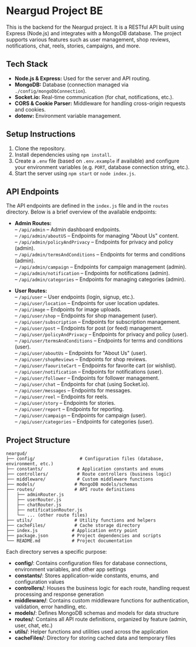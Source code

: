 # Neargud Project BE

This is the backend for the Neargud project. It is a RESTful API built using Express (Node.js) and integrates with a MongoDB database. The project supports various features such as user management, shop reviews, notifications, chat, reels, stories, campaigns, and more.

## Tech Stack

- **Node.js & Express:** Used for the server and API routing.
- **MongoDB:** Database (connection managed via `./config/mongoDbConnection`).
- **Socket.io:** Real-time communication (for chat, notifications, etc.).
- **CORS & Cookie Parser:** Middleware for handling cross-origin requests and cookies.
- **dotenv:** Environment variable management.

## Setup Instructions

1. Clone the repository.
2. Install dependencies using `npm install`.
3. Create a `.env` file (based on `.env.example` if available) and configure your environment variables (e.g. `PORT`, database connection string, etc.).
4. Start the server using `npm start` or `node index.js`.

## API Endpoints

The API endpoints are defined in the `index.js` file and in the `routes` directory. Below is a brief overview of the available endpoints:

- **Admin Routes:**  
  – `/api/admin` – Admin dashboard endpoints.  
  – `/api/admin/aboutUS` – Endpoints for managing "About Us" content.  
  – `/api/admin/policyAndPrivacy` – Endpoints for privacy and policy (admin).  
  – `/api/admin/termsAndConditions` – Endpoints for terms and conditions (admin).  
  – `/api/admin/campaign` – Endpoints for campaign management (admin).  
  – `/api/admin/notification` – Endpoints for notifications (admin).  
  – `/api/admin/categories` – Endpoints for managing categories (admin).

- **User Routes:**  
  – `/api/user` – User endpoints (login, signup, etc.).  
  – `/api/user/location` – Endpoints for user location updates.  
  – `/api/image` – Endpoints for image uploads.  
  – `/api/user/shop` – Endpoints for shop management (user).  
  – `/api/user/subscription` – Endpoints for subscription management.  
  – `/api/user/post` – Endpoints for post (or feed) management.  
  – `/api/user/policyAndPrivacy` – Endpoints for privacy and policy (user).  
  – `/api/user/termsAndConditions` – Endpoints for terms and conditions (user).  
  – `/api/user/aboutUs` – Endpoints for "About Us" (user).  
  – `/api/user/shopReviews` – Endpoints for shop reviews.  
  – `/api/user/faouriteCart` – Endpoints for favorite cart (or wishlist).  
  – `/api/user/notification` – Endpoints for notifications (user).  
  – `/api/user/follower` – Endpoints for follower management.  
  – `/api/user/chat` – Endpoints for chat (using Socket.io).  
  – `/api/user/messages` – Endpoints for messages.  
  – `/api/user/reel` – Endpoints for reels.  
  – `/api/user/story` – Endpoints for stories.  
  – `/api/user/report` – Endpoints for reporting.  
  – `/api/user/campaign` – Endpoints for campaign (user).  
  – `/api/user/categories` – Endpoints for categories (user).

## Project Structure

```
neargud/
├── config/                 # Configuration files (database, environment, etc.)
├── constants/             # Application constants and enums
├── controllers/           # Route controllers (business logic)
├── middleware/            # Custom middleware functions
├── models/               # MongoDB models/schemas
├── routes/               # API route definitions
│   ├── adminRouter.js
│   ├── userRouter.js
│   ├── chatRouter.js
│   ├── notificationRouter.js
│   └── ... (other route files)
├── utils/                # Utility functions and helpers
├── cacheFiles/           # Cache storage directory
├── index.js             # Application entry point
├── package.json         # Project dependencies and scripts
└── README.md            # Project documentation
```

Each directory serves a specific purpose:

- **config/**: Contains configuration files for database connections, environment variables, and other app settings
- **constants/**: Stores application-wide constants, enums, and configuration values
- **controllers/**: Houses the business logic for each route, handling request processing and response generation
- **middleware/**: Contains custom middleware functions for authentication, validation, error handling, etc.
- **models/**: Defines MongoDB schemas and models for data structure
- **routes/**: Contains all API route definitions, organized by feature (admin, user, chat, etc.)
- **utils/**: Helper functions and utilities used across the application
- **cacheFiles/**: Directory for storing cached data and temporary files




